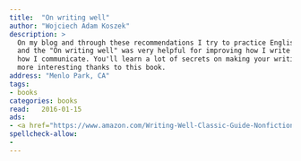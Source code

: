 ```yaml
---
title:  "On writing well"
author: "Wojciech Adam Koszek"
description: >
  On my blog and through these recommendations I try to practice English,
  and the "On writing well" was very helpful for improving how I write and
  how I communicate. You'll learn a lot of secrets on making your writing
  more interesting thanks to this book.
address: "Menlo Park, CA"
tags:
- books
categories: books
read:	2016-01-15
ads:
- <a href="https://www.amazon.com/Writing-Well-Classic-Guide-Nonfiction/dp/0060891548/ref=as_li_ss_il?ie=UTF8&linkCode=li2&tag=wkoszek08-20&linkId=0416a007323b44438c1dd923049954f3" target="_blank"><img border="0" src="//ws-na.amazon-adsystem.com/widgets/q?_encoding=UTF8&ASIN=0060891548&Format=_SL160_&ID=AsinImage&MarketPlace=US&ServiceVersion=20070822&WS=1&tag=wkoszek08-20" ></a><img src="//ir-na.amazon-adsystem.com/e/ir?t=wkoszek08-20&l=li2&o=1&a=0060891548" width="1" height="1" border="0" alt="" style="border:none !important; margin:0px !important;" />
spellcheck-allow:
- 
---
```



